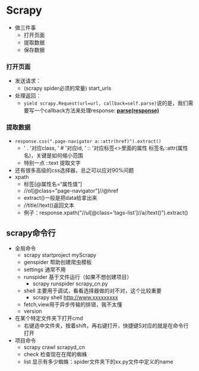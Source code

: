 # Scrapy

- 做三件事
  - 打开页面
  - 提取数据
  - 保存数据

### 打开页面

- 发送请求：
  - (scrapy spider必须的常量) start_urls
- 处理返回：
  - `yield scrapy.Request(url=url, callback=self.parse)`说的是，我们需要写一个callback方法来处理response: **<u>parse(response)</u>**

### 提取数据

- ```response.css(".page-navigator a::attr(href)").extract()```
  - ' . '对应class, ' # '对应id, ' :: '对应标签<>里面的属性 标签名::attr(属性名)，关键是如何缩小范围
  - 特别一点 ::text 提取文字
- 还有很多高级的css选择器，总之可以应对90%问题
- xpath
  - 标签[@属性名=“属性值”]
  - //ol[@class="page-navigator"]//@href
  - extract()一般是把data给拿出来
  - //title//text()返回文本
  - 例子：response.xpath("//ul[@class='tags-list']//a//text()").extract()











## scrapy命令行

- 全局命令
  - scrapy startproject myScrapy
  - genspider 帮助创建爬虫模板
  - settings 通常不用
  - runspider 基于文件运行（如果不想创建项目）
    - scrapy runspider scrapy_cn.py
  - shell 主要用于调试，看看选择器做的对不对，这个比较重要
    - scrapy shell http://www.xxxxxxxxx
  - fetch,view用于异步传输的排错，我不太懂
  - version
- 在某个特定文件夹下打开cmd
  - 右键选中文件夹，按着shift，再右键打开，快捷键S对应的就是在命令行打开
- 项目命令
  - scrapy crawl scrapyd_cn
  - check 检查现在在爬的蜘蛛
  - list 显示有多少蜘蛛：spider文件夹下的xx.py文件中定义的name